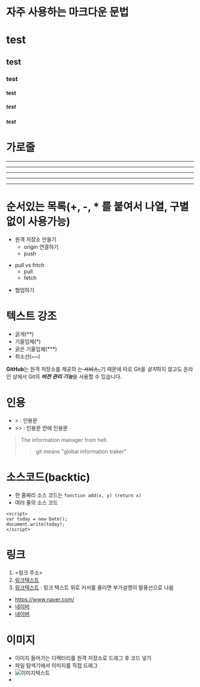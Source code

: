 # 자주 사용하는 마크다운 문법
# test
## test
### test
#### test
##### test
##### test

# 가로줄
---
-----
***
*****
* * *
 
 # 순서있는 목록(+, -, * 를 붙여서 나열, 구별없이 사용가능)
 - 원격 저장소 만들기
   - origin 연결하기
   - push
 * pull vs frtch
   * pull
   * fetch
 + 협업하기
 
# 텍스트 강조
- 굵게(**)
- 기울임체(*)
- 굵은 기울임체(***)
- 취소선(~~)

**GitHub**는 원격 저장소를 제공하 ~~는 서비스_~~기 때문에 따로 Git을 *설치*하지 않고도 온라인 상에서 Git의 ***버전 관리 기능***을 사용할 수 있습니다.

# 인용
- &gt; : 인용문
- &gt;&gt; : 인용문 안에 인용문

> The information manager from hell.
> >git means "global information traker"

# 소스코드(backtic)
- 한 줄짜리 소스 코드는 `function add(x, y) (return x)`
- 여러 줄의 소스 코드
```
<script>
var today = new Date();
document.write(today);
</script>
```

# 링크
1. <링크 주소>
2. [링크텍스트](링크주소)
3. [링크텍스트](링크주소, "부가 설명") : 링크 텍스트 위로 커서를 올리면 부가설명이 말풍선으로 나옴

- <https://www.naver.com/>
- [네이버](https://www.naver.com/)
- [네이버](https://www.naver.com/, "검색 사이트")

# 이미지
- 이미지 들어가는 디렉터리를 원격 저장소로 드래그 후 코드 넣기
- 파일 탐색기에서 이미지를 직접 드래그
- ![이미지텍스트](./이미지경로)
- 
